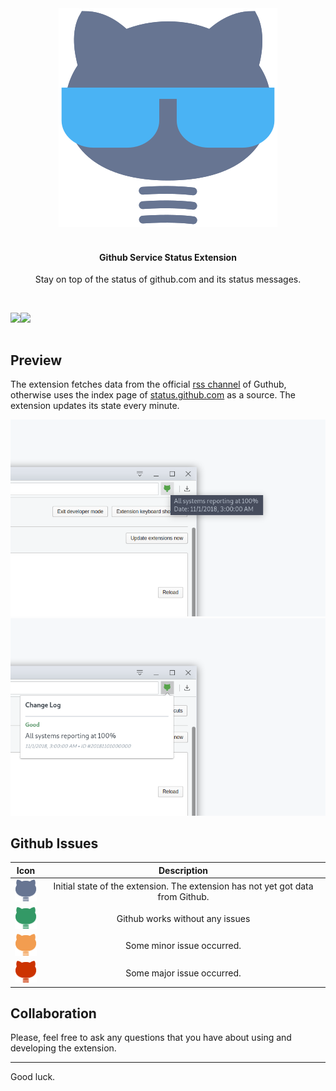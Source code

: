 <div align="center">
	<img width="350" height="350" src=".media/logo.png" alt="Github Service Status">
	<br>
	<br>
	<h4>Github Service Status Extension</h4>
	<p>
		Stay on top of the status of github.com and its status messages.
	</p>
	<br>
  
  <p align="center">
      <a href="https://chrome.google.com/webstore/detail/githubcom-service-status/deljhiibgbhiilpbljbchaoclammdjgn">
    <img  align="left" src="https://developer.chrome.com/webstore/images/ChromeWebStore_Badge_v2_206x58.png" />
  </a>
  
   <a href="https://addons.mozilla.org/en-US/firefox/addon/github-com-service-status/">
    <img  align="left"  src="https://addons.cdn.mozilla.net/static/img/addons-buttons/AMO-button_1.png" />
  </a>
  
  </p>
	
</div>
<br />
<br />

## Preview
The extension fetches data from the official [rss channel](https://status.github.com/messages.rss) of Guthub,
otherwise uses the index page of [status.github.com](https://status.github.com/messages) as a source. The extension updates its state every minute.

![](.media/preview_1.png)
![](.media/preview_2.png)

## Github Issues

|Icon| Description|
|---|:---:|
|![](.media/s_init.png)| Initial state of the extension. The extension has not yet got data from Github.
|![](.media/s_good.png)| Github works without any issues
|![](.media/s_minor.png)| Some minor issue occurred.
|![](.media/s_major.png)| Some major issue occurred.


## Collaboration

Please, feel free to ask any questions that you have about using and developing the extension.

---
Good luck.





